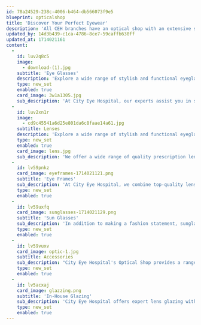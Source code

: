 ```yaml
---
id: 78a24529-238c-4006-b464-db566073f9e5
blueprint: opticalshop
title: 'Discover Your Perfect Eyewear'
description: 'All CEH branches have an optical shop with an extensive selection of the latest brands and a dedicated team available to assist you elevate your style and vision. Our Optical Shop also offers eye exams and eyewear repair for scratched or damaged glasses/lenses.'
updated_by: 14d3b439-c1ca-4786-8ce7-59caffb630ff
updated_at: 1714021161
content:
  -
    id: luv2q8c5
    image:
      - download-(1).jpg
    subtitle: 'Eye Glasses'
    description: 'Explore a wide range of stylish and functional eyeglasses to enhance your vision and style.'
    type: new_set
    enabled: true
    card_image: 3w1a1305.jpg
    sub_description: 'At City Eye Hospital, our experts assist you in selecting prescription glasses that improve vision and relieve eye strain. We offer a variety of options for all ages and lifestyles, including daily wear, reading, driving, and sports. Let us help you find the perfect pair to enhance your vision and comfort every day.'
  -
    id: luv2xn1r
    image:
      - cd9c45541a6d25e801da6c8faae14a61.jpg
    subtitle: Lenses
    description: 'Explore a wide range of stylish and functional eyeglasses to enhance your vision and style.'
    type: new_set
    enabled: true
    card_image: lens.jpg
    sub_description: 'We offer a wide range of quality prescription lenses, including single vision, varifocal, and polarised options. Our optical staff at City Eye Hospital can assist you in choosing the best lenses for your needs, whether you require specialised tints or coatings like anti-reflection or scratch resistance.'
  -
    id: lv59pnkz
    card_image: eyeframes-1714021121.png
    subtitle: 'Eye Frames'
    sub_description: 'At City Eye Hospital, we combine top-quality lenses with stylish frames to match your style and budget. Explore our diverse range of frames, including designer options and frames for children, available in various styles, shapes, materials, and colors. Our selection caters to every preference and routine, ensuring both quality and affordability.'
    type: new_set
    enabled: true
  -
    id: lv59uxfq
    card_image: sunglasses-1714021129.png
    subtitle: 'Sun Glasses'
    sub_description: 'In addition to making a fashion statement, sunglasses also enhance your vision and protect you from ultraviolet (UV) light that can be harmful to your eyes.   The Optical Shop at City Eye Hospital features a selection of stunning ophthalmic quality sunglasses from some of the world’s best eyewear designers that are available in prescription and non-prescription lenses'
    type: new_set
    enabled: true
  -
    id: lv59vuxv
    card_image: optic-1.jpg
    subtitle: Accessories
    sub_description: "City Eye Hospital's Optical Shop provides a range of eyewear accessories, including lens cleaners, adjustable cords, and stylish protective cases in various materials with magnetic closures. They offer personalized branding services for added individuality. Enhance your eyewear's functionality and style with these quality accessories."
    type: new_set
    enabled: true
  -
    id: lv5acxaj
    card_image: glazzing.png
    subtitle: 'In-House Glazing'
    sub_description: 'City Eye Hospital offers expert lens glazing with a wide range of framing materials for eyeglasses and sunglasses. Our team manages adjustments, frame transfers, and ensures quality lenses with efficient turnaround times. Trust us for your lens needs at City Eye Hospital.'
    type: new_set
    enabled: true
---
```

